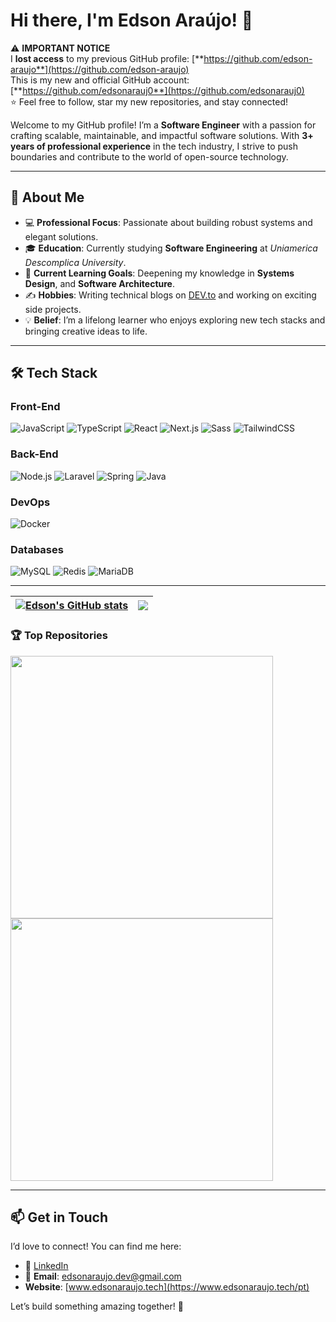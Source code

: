 <div align="left">
 
 
</div>

# Hi there, I'm **Edson Araújo**! 👋 
⚠️ **IMPORTANT NOTICE**  
I **lost access** to my previous GitHub profile: [**https://github.com/edson-araujo**](https://github.com/edson-araujo)  
This is my new and official GitHub account: [**https://github.com/edsonarauj0**](https://github.com/edsonarauj0)  
⭐ Feel free to follow, star my new repositories, and stay connected!


Welcome to my GitHub profile! I’m a **Software Engineer** with a passion for crafting scalable, maintainable, and impactful software solutions. With **3+ years of professional experience** in the tech industry, I strive to push boundaries and contribute to the world of open-source technology.

---

## 🚀 **About Me**

- 💻 **Professional Focus**: Passionate about building robust systems and elegant solutions.
- 🎓 **Education**: Currently studying **Software Engineering** at *Uniamerica Descomplica University*.
- 🌱 **Current Learning Goals**: Deepening my knowledge in **Systems Design**, and **Software Architecture**.
- ✍️ **Hobbies**: Writing technical blogs on [DEV.to](https://dev.to/eu_edsonaraujo) and working on exciting side projects.
- 💡 **Belief**: I’m a lifelong learner who enjoys exploring new tech stacks and bringing creative ideas to life.

---
## 🛠️ **Tech Stack**

### **Front-End**
<div align="left">
  <img src="https://img.shields.io/badge/-JavaScript-F7DF1E?style=for-the-badge&logo=javascript&logoColor=black" alt="JavaScript" />
  <img src="https://img.shields.io/badge/-TypeScript-3178C6?style=for-the-badge&logo=typescript&logoColor=white" alt="TypeScript" />
  <img src="https://img.shields.io/badge/-React-61DAFB?style=for-the-badge&logo=react&logoColor=black" alt="React" />
  <img src="https://img.shields.io/badge/-Next.js-000000?style=for-the-badge&logo=next.js&logoColor=white" alt="Next.js" />
  <img src="https://img.shields.io/badge/-Sass-CC6699?style=for-the-badge&logo=sass&logoColor=white" alt="Sass" />
  <img src="https://img.shields.io/badge/-TailwindCSS-38B2AC?style=for-the-badge&logo=tailwind-css&logoColor=white" alt="TailwindCSS" />
</div>

### **Back-End**
<div align="left">
  <img src="https://img.shields.io/badge/-Node.js-339933?style=for-the-badge&logo=node.js&logoColor=white" alt="Node.js" />
  <img src="https://img.shields.io/badge/-Laravel-FF2D20?style=for-the-badge&logo=laravel&logoColor=white" alt="Laravel" />
  <img src="https://img.shields.io/badge/-Spring-6DB33F?style=for-the-badge&logo=spring&logoColor=white" alt="Spring" />
  <img src="https://img.shields.io/badge/-Java-007396?style=for-the-badge&logo=java&logoColor=white" alt="Java" />
</div>

### **DevOps**
<div align="left">
  <img src="https://img.shields.io/badge/-Docker-2496ED?style=for-the-badge&logo=docker&logoColor=white" alt="Docker" />
</div>

### **Databases**
<div align="left">
  <img src="https://img.shields.io/badge/-MySQL-4479A1?style=for-the-badge&logo=mysql&logoColor=white" alt="MySQL" />
  <img src="https://img.shields.io/badge/-Redis-DC382D?style=for-the-badge&logo=redis&logoColor=white" alt="Redis" />
  <img src="https://img.shields.io/badge/-MariaDB-003545?style=for-the-badge&logo=mariadb&logoColor=white" alt="MariaDB" />
</div>


---
| <a href="https://github.com/edson-araujo"><img align="center" src="https://github-readme-stats.vercel.app/api?username=edson-araujo&show_icons=true&include_all_commits=true&theme=tokyonight&hide_border=true" alt="Edson's GitHub stats" /></a> | <a href="https://github.com/edson-araujo"><img align="center" src="https://github-readme-stats.vercel.app/api/top-langs/?username=edson-araujo&layout=compact&theme=tokyonight&hide_border=true" /></a> |
| ------------- | ------------- |

### 🏆 Top Repositories 

<a href="https://github.com/edson-araujo/website-edsonaraujo">
  <img width="420" align="center" src="https://github-readme-stats.vercel.app/api/pin/?username=edson-araujo&repo=website-edsonaraujo&theme=tokyonight" />
</a>
<a href="https://github.com/edson-araujo/systemManagement-frontend">
  <img width="420" align="center" src="https://github-readme-stats.vercel.app/api/pin/?username=edson-araujo&repo=systemManagement-frontend&theme=tokyonight" />
</a>

---

## 📫 **Get in Touch**

I’d love to connect! You can find me here:
- 💼 [LinkedIn](https://www.linkedin.com/in/edson-alves-araujo/)
- 📧 **Email**: [edsonaraujo.dev@gmail.com](mailto:edsonaraujo.dev@gmail.com)
- **Website**: [www.edsonaraujo.tech](https://www.edsonaraujo.tech/pt)

Let’s build something amazing together! 🌟
